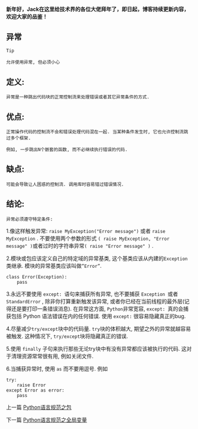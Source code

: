 <!--
author: Jack.Spanrrows
date: 2019-02-11 
title: Python语言规范之异常
tags: Python3,风格指南
category: Python3,python
status: publish
summary: Python语言规范之异常
-->

#### 新年好，Jack在这里给技术界的各位大佬拜年了，即日起，博客持续更新内容，欢迎大家的品鉴！

## 异常

```Tip```
```
允许使用异常, 但必须小心
```

## 定义:
```
异常是一种跳出代码块的正常控制流来处理错误或者其它异常条件的方式.
```

## 优点:
```
正常操作代码的控制流不会和错误处理代码混在一起. 当某种条件发生时, 它也允许控制流跳过多个框架. 

例如, 一步跳出N个嵌套的函数, 而不必继续执行错误的代码.
```

## 缺点:
```
可能会导致让人困惑的控制流. 调用库时容易错过错误情况.
```

## 结论:
    异常必须遵守特定条件:
1.像这样触发异常: ```raise MyException("Error message")``` 或者 ```raise MyException``` . 不要使用两个参数的形式
```( raise MyException, "Error message" )```或者过时的字符串异常```( raise "Error message" )``` .

2.模块或包应该定义自己的特定域的异常基类, 这个基类应该从内建的```Exception```类继承. 模块的异常基类应该叫做```”Error”```.

```
class Error(Exception):
    pass
```

3.永远不要使用 ```except: ```语句来捕获所有异常, 也不要捕获 ```Exception ```或者 ```StandardError``` , 除非你打算重新触发该异常, 或者你已经在当前线程的最外层(记得还是要打印一条错误消息). 在异常这方面, ```Python```非常宽容, ```except: ```真的会捕获包括 Python 语法错误在内的任何错误. 使用 ```except:``` 很容易隐藏真正的bug.

4.尽量减少```try/except```块中的代码量. ```try```块的体积越大, 期望之外的异常就越容易被触发. 这种情况下, ```try/except```块将隐藏真正的错误.

5.使用 ```finally``` 子句来执行那些无论try块中有没有异常都应该被执行的代码. 这对于清理资源常常很有用, 例如关闭文件.

6.当捕获异常时, 使用 ```as``` 而不要用逗号. 例如

```
try:
    raise Error
except Error as error:
    pass
```

上一篇 [Python语言规范之包](http://www.imlaoarc.com/blog/py3-language-style3.html)

下一篇 [Python语言规范之全局变量](http://www.imlaoarc.com/blog/py3-language-style5.html)

